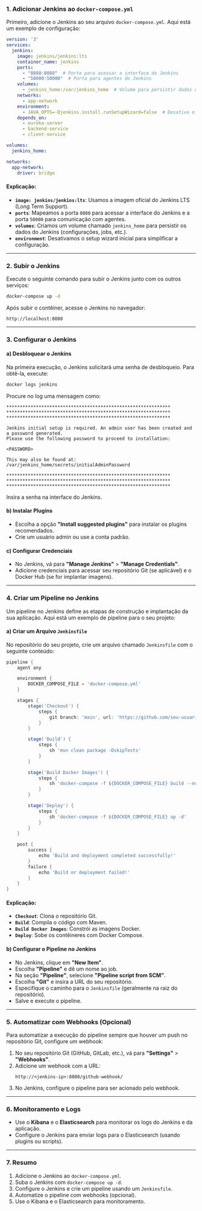 ### 1. **Adicionar Jenkins ao `docker-compose.yml`**

Primeiro, adicione o Jenkins ao seu arquivo `docker-compose.yml`. Aqui está um exemplo de configuração:

```yaml
version: '3'
services:
  jenkins:
    image: jenkins/jenkins:lts
    container_name: jenkins
    ports:
      - "8080:8080"  # Porta para acessar a interface do Jenkins
      - "50000:50000"  # Porta para agentes do Jenkins
    volumes:
      - jenkins_home:/var/jenkins_home  # Volume para persistir dados do Jenkins
    networks:
      - app-network
    environment:
      - JAVA_OPTS=-Djenkins.install.runSetupWizard=false  # Desativa o setup wizard inicial
    depends_on:
      - eureka-server
      - backend-service
      - client-service

volumes:
  jenkins_home:

networks:
  app-network:
    driver: bridge
```

#### Explicação:
- **`image: jenkins/jenkins:lts`**: Usamos a imagem oficial do Jenkins LTS (Long Term Support).
- **`ports`**: Mapeamos a porta `8080` para acessar a interface do Jenkins e a porta `50000` para comunicação com agentes.
- **`volumes`**: Criamos um volume chamado `jenkins_home` para persistir os dados do Jenkins (configurações, jobs, etc.).
- **`environment`**: Desativamos o setup wizard inicial para simplificar a configuração.

---

### 2. **Subir o Jenkins**

Execute o seguinte comando para subir o Jenkins junto com os outros serviços:

```bash
docker-compose up -d
```

Após subir o contêiner, acesse o Jenkins no navegador:

```
http://localhost:8080
```

---

### 3. **Configurar o Jenkins**

#### a) **Desbloquear o Jenkins**
Na primeira execução, o Jenkins solicitará uma senha de desbloqueio. Para obtê-la, execute:

```bash
docker logs jenkins
```

Procure no log uma mensagem como:

```
*************************************************************
*************************************************************
*************************************************************

Jenkins initial setup is required. An admin user has been created and a password generated.
Please use the following password to proceed to installation:

<PASSWORD>

This may also be found at: /var/jenkins_home/secrets/initialAdminPassword

*************************************************************
*************************************************************
*************************************************************
```

Insira a senha na interface do Jenkins.

#### b) **Instalar Plugins**
- Escolha a opção **"Install suggested plugins"** para instalar os plugins recomendados.
- Crie um usuário admin ou use a conta padrão.

#### c) **Configurar Credenciais**
- No Jenkins, vá para **"Manage Jenkins"** > **"Manage Credentials"**.
- Adicione credenciais para acessar seu repositório Git (se aplicável) e o Docker Hub (se for implantar imagens).

---

### 4. **Criar um Pipeline no Jenkins**

Um pipeline no Jenkins define as etapas de construção e implantação da sua aplicação. Aqui está um exemplo de pipeline para o seu projeto:

#### a) **Criar um Arquivo `Jenkinsfile`**
No repositório do seu projeto, crie um arquivo chamado `Jenkinsfile` com o seguinte conteúdo:

```groovy
pipeline {
    agent any

    environment {
        DOCKER_COMPOSE_FILE = 'docker-compose.yml'
    }

    stages {
        stage('Checkout') {
            steps {
                git branch: 'main', url: 'https://github.com/seu-usuario/seu-repositorio.git'
            }
        }

        stage('Build') {
            steps {
                sh 'mvn clean package -DskipTests'
            }
        }

        stage('Build Docker Images') {
            steps {
                sh 'docker-compose -f ${DOCKER_COMPOSE_FILE} build --no-cache'
            }
        }

        stage('Deploy') {
            steps {
                sh 'docker-compose -f ${DOCKER_COMPOSE_FILE} up -d'
            }
        }
    }

    post {
        success {
            echo 'Build and deployment completed successfully!'
        }
        failure {
            echo 'Build or deployment failed!'
        }
    }
}
```

#### Explicação:
- **`Checkout`**: Clona o repositório Git.
- **`Build`**: Compila o código com Maven.
- **`Build Docker Images`**: Constrói as imagens Docker.
- **`Deploy`**: Sobe os contêineres com Docker Compose.

#### b) **Configurar o Pipeline no Jenkins**
- No Jenkins, clique em **"New Item"**.
- Escolha **"Pipeline"** e dê um nome ao job.
- Na seção **"Pipeline"**, selecione **"Pipeline script from SCM"**.
- Escolha **"Git"** e insira a URL do seu repositório.
- Especifique o caminho para o `Jenkinsfile` (geralmente na raiz do repositório).
- Salve e execute o pipeline.

---

### 5. **Automatizar com Webhooks (Opcional)**

Para automatizar a execução do pipeline sempre que houver um push no repositório Git, configure um webhook:

1. No seu repositório Git (GitHub, GitLab, etc.), vá para **"Settings"** > **"Webhooks"**.
2. Adicione um webhook com a URL:
   ```
   http://<jenkins-ip>:8080/github-webhook/
   ```
3. No Jenkins, configure o pipeline para ser acionado pelo webhook.

---

### 6. **Monitoramento e Logs**

- Use o **Kibana** e o **Elasticsearch** para monitorar os logs do Jenkins e da aplicação.
- Configure o Jenkins para enviar logs para o Elasticsearch (usando plugins ou scripts).

---

### 7. **Resumo**

1. Adicione o Jenkins ao `docker-compose.yml`.
2. Suba o Jenkins com `docker-compose up -d`.
3. Configure o Jenkins e crie um pipeline usando um `Jenkinsfile`.
4. Automatize o pipeline com webhooks (opcional).
5. Use o Kibana e o Elasticsearch para monitoramento.
